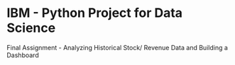 # IBM - Python Project for Data Science

Final Assignment - Analyzing Historical Stock/ Revenue Data and Building a Dashboard
